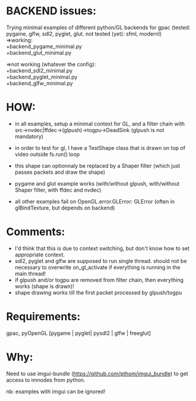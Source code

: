 BACKEND issues:
==============
Trying minimal examples of different python/GL backends for gpac (tested: pygame, glfw, sdl2, pyglet, glut. not tested (yet): sfml, modernl)  
=>working:  
+backend_pygame_minimal.py  
+backend_glut_minimal.py  

=>not working (whatever the config):  
+backend_sdl2_minimal.py  
+backend_pyglet_minimal.py  
+backend_glfw_minimal.py  

HOW:
====
+ in all examples, setup a minimal context for GL, and a filter chain with
src->nvdec|ffdec->(glpush)->togpu->DeadSink (glpush is not mandatory)
+ in order to test for gl, I have a TestShape class that is drawn on top of video outside fs.run() loop
+ this shape can optionnaly be replaced by a Shaper filter (which just passes packets and draw the shape)

+ pygame and glut example works (with/without glpush, with/without Shaper filter, with ffdec and nvdec)
+ all other examples fail on OpenGL.error.GLError: GLError (often in glBindTexture, but depends on backend)

Comments:
=========
+ I'd think that this is due to context switching, but don't know how to set appropriate context. 
+ sdl2, pyglet and glfw are supposed to run single thread. should not be necessary to overwrite on_gl_activate if everything is running in the main thread!
+ if glpush and/or togpu are removed from filter chain, then everything works (shape is drawn)!
+ shape drawing works till the first packet processed by glpush/togpu
  
Requirements:
=============
gpac, pyOpenGL [pygame | pyglet| pysdl2 | glfw | freeglut]  

Why:
====
Need to use imgui-bundle (https://github.com/pthom/imgui_bundle) to get access to imnodes from python.

nb: examples with imgui can be ignored!
